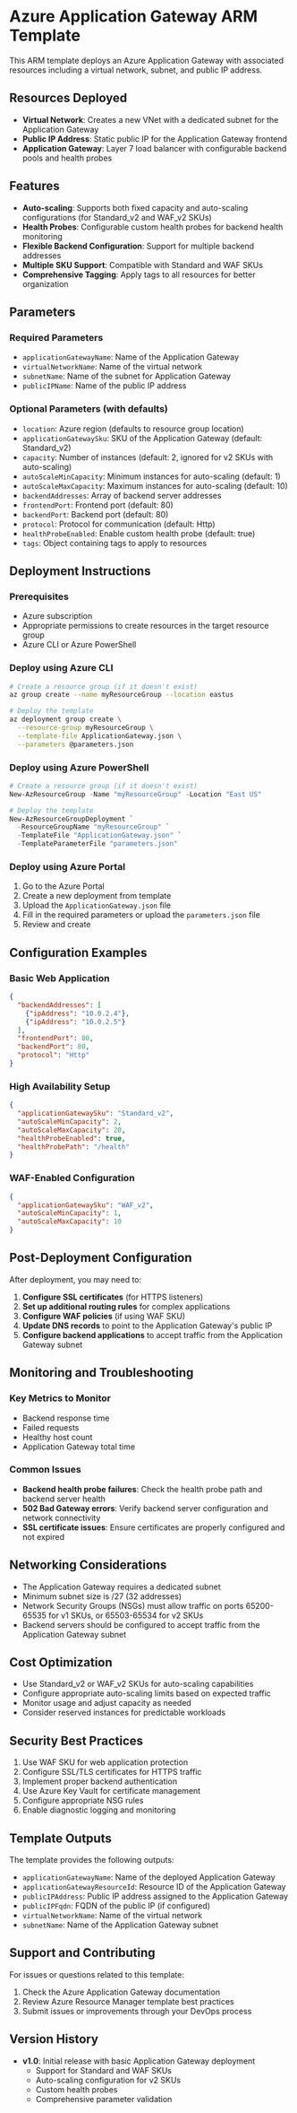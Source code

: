 # Azure Application Gateway ARM Template

This ARM template deploys an Azure Application Gateway with associated resources including a virtual network, subnet, and public IP address.

## Resources Deployed

- **Virtual Network**: Creates a new VNet with a dedicated subnet for the Application Gateway
- **Public IP Address**: Static public IP for the Application Gateway frontend
- **Application Gateway**: Layer 7 load balancer with configurable backend pools and health probes

## Features

- **Auto-scaling**: Supports both fixed capacity and auto-scaling configurations (for Standard_v2 and WAF_v2 SKUs)
- **Health Probes**: Configurable custom health probes for backend health monitoring
- **Flexible Backend Configuration**: Support for multiple backend addresses
- **Multiple SKU Support**: Compatible with Standard and WAF SKUs
- **Comprehensive Tagging**: Apply tags to all resources for better organization

## Parameters

### Required Parameters
- `applicationGatewayName`: Name of the Application Gateway
- `virtualNetworkName`: Name of the virtual network
- `subnetName`: Name of the subnet for Application Gateway
- `publicIPName`: Name of the public IP address

### Optional Parameters (with defaults)
- `location`: Azure region (defaults to resource group location)
- `applicationGatewaySku`: SKU of the Application Gateway (default: Standard_v2)
- `capacity`: Number of instances (default: 2, ignored for v2 SKUs with auto-scaling)
- `autoScaleMinCapacity`: Minimum instances for auto-scaling (default: 1)
- `autoScaleMaxCapacity`: Maximum instances for auto-scaling (default: 10)
- `backendAddresses`: Array of backend server addresses
- `frontendPort`: Frontend port (default: 80)
- `backendPort`: Backend port (default: 80)
- `protocol`: Protocol for communication (default: Http)
- `healthProbeEnabled`: Enable custom health probe (default: true)
- `tags`: Object containing tags to apply to resources

## Deployment Instructions

### Prerequisites
- Azure subscription
- Appropriate permissions to create resources in the target resource group
- Azure CLI or Azure PowerShell

### Deploy using Azure CLI

```bash
# Create a resource group (if it doesn't exist)
az group create --name myResourceGroup --location eastus

# Deploy the template
az deployment group create \
  --resource-group myResourceGroup \
  --template-file ApplicationGateway.json \
  --parameters @parameters.json
```

### Deploy using Azure PowerShell

```powershell
# Create a resource group (if it doesn't exist)
New-AzResourceGroup -Name "myResourceGroup" -Location "East US"

# Deploy the template
New-AzResourceGroupDeployment `
  -ResourceGroupName "myResourceGroup" `
  -TemplateFile "ApplicationGateway.json" `
  -TemplateParameterFile "parameters.json"
```

### Deploy using Azure Portal

1. Go to the Azure Portal
2. Create a new deployment from template
3. Upload the `ApplicationGateway.json` file
4. Fill in the required parameters or upload the `parameters.json` file
5. Review and create

## Configuration Examples

### Basic Web Application
```json
{
  "backendAddresses": [
    {"ipAddress": "10.0.2.4"},
    {"ipAddress": "10.0.2.5"}
  ],
  "frontendPort": 80,
  "backendPort": 80,
  "protocol": "Http"
}
```

### High Availability Setup
```json
{
  "applicationGatewaySku": "Standard_v2",
  "autoScaleMinCapacity": 2,
  "autoScaleMaxCapacity": 20,
  "healthProbeEnabled": true,
  "healthProbePath": "/health"
}
```

### WAF-Enabled Configuration
```json
{
  "applicationGatewaySku": "WAF_v2",
  "autoScaleMinCapacity": 1,
  "autoScaleMaxCapacity": 10
}
```

## Post-Deployment Configuration

After deployment, you may need to:

1. **Configure SSL certificates** (for HTTPS listeners)
2. **Set up additional routing rules** for complex applications
3. **Configure WAF policies** (if using WAF SKU)
4. **Update DNS records** to point to the Application Gateway's public IP
5. **Configure backend applications** to accept traffic from the Application Gateway subnet

## Monitoring and Troubleshooting

### Key Metrics to Monitor
- Backend response time
- Failed requests
- Healthy host count
- Application Gateway total time

### Common Issues
- **Backend health probe failures**: Check the health probe path and backend server health
- **502 Bad Gateway errors**: Verify backend server configuration and network connectivity
- **SSL certificate issues**: Ensure certificates are properly configured and not expired

## Networking Considerations

- The Application Gateway requires a dedicated subnet
- Minimum subnet size is /27 (32 addresses)
- Network Security Groups (NSGs) must allow traffic on ports 65200-65535 for v1 SKUs, or 65503-65534 for v2 SKUs
- Backend servers should be configured to accept traffic from the Application Gateway subnet

## Cost Optimization

- Use Standard_v2 or WAF_v2 SKUs for auto-scaling capabilities
- Configure appropriate auto-scaling limits based on expected traffic
- Monitor usage and adjust capacity as needed
- Consider reserved instances for predictable workloads

## Security Best Practices

1. Use WAF SKU for web application protection
2. Configure SSL/TLS certificates for HTTPS traffic
3. Implement proper backend authentication
4. Use Azure Key Vault for certificate management
5. Configure appropriate NSG rules
6. Enable diagnostic logging and monitoring

## Template Outputs

The template provides the following outputs:
- `applicationGatewayName`: Name of the deployed Application Gateway
- `applicationGatewayResourceId`: Resource ID of the Application Gateway
- `publicIPAddress`: Public IP address assigned to the Application Gateway
- `publicIPFqdn`: FQDN of the public IP (if configured)
- `virtualNetworkName`: Name of the virtual network
- `subnetName`: Name of the Application Gateway subnet

## Support and Contributing

For issues or questions related to this template:
1. Check the Azure Application Gateway documentation
2. Review Azure Resource Manager template best practices
3. Submit issues or improvements through your DevOps process

## Version History

- **v1.0**: Initial release with basic Application Gateway deployment
  - Support for Standard and WAF SKUs
  - Auto-scaling configuration for v2 SKUs
  - Custom health probes
  - Comprehensive parameter validation
